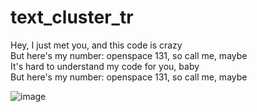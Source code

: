 # text_cluster_tr
Hey, I just met you, and this code is crazy  
But here's my number: openspace 131, so call me, maybe  
It's hard to understand my code for you, baby  
But here's my number: openspace 131, so call me, maybe  

![image](https://github.com/WenjunSUN1997/text_cluster_tr/assets/20592128/a5c77312-a4fe-4b51-94d5-90f54f47fcd6)

